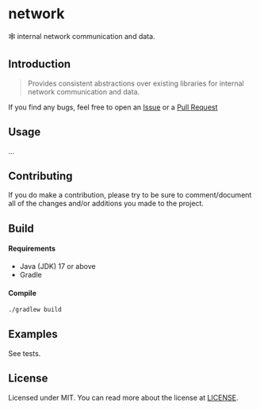 # network
🕸️ internal network communication and data.

Introduction
---
> Provides consistent abstractions over existing libraries for internal network communication and data.

If you find any bugs, feel free to open an [Issue](https://github.com/scofu/network/issues) or a [Pull Request](https://github.com/scofu/network/pulls)

Usage
---
...

Contributing
---
If you do make a contribution, please try to be sure to comment/document all of the changes and/or additions you made to the project.

Build
---
#### Requirements
* Java (JDK) 17 or above
* Gradle

#### Compile
```sh
./gradlew build
```

Examples
---
See tests.

License
---
Licensed under MIT. You can read more about the license at [LICENSE](https://github.com/scofu/network/blob/master/LICENSE).
